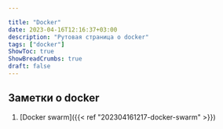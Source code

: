 ```yaml
---

title: "Docker"
date: 2023-04-16T12:16:37+03:00
description: "Рутовая страница о docker"
tags: ["docker"]
ShowToc: true
ShowBreadCrumbs: true
draft: false
---
```


## Заметки о docker

1. [Docker swarm]({{< ref "202304161217-docker-swarm" >}})
